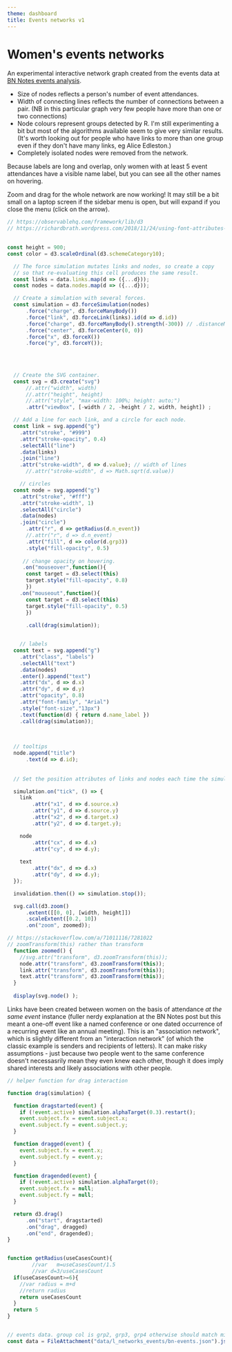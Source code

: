 ```yaml
---
theme: dashboard
title: Events networks v1
---
```



# Women's events networks

An experimental interactive network graph created from the events data at [BN Notes events analysis](https://beyond-notability.github.io/bn_notes/posts/events-2024-02-26/).


- Size of nodes reflects a person's number of event attendances. 
- Width of connecting lines reflects the number of connections between a pair. (NB in this particular graph very few people have more than one or two connections)
- Node colours represent groups detected by R. I'm still experimenting a bit but most of the algorithms available seem to give very similar results. (It's worth looking out for people who have links to more than one group even if they don't have many links, eg Alice Edleston.)
- Completely isolated nodes were removed from the network.

Because labels are long and overlap, only women with at least 5 event attendances have a visible name label, but you can see all the other names on hovering. 

Zoom and drag for the whole network are now working! It may still be a bit small on a laptop screen if the sidebar menu is open, but will expand if you close the menu (click on the arrow).


```js
// https://observablehq.com/framework/lib/d3
// https://richardbrath.wordpress.com/2018/11/24/using-font-attributes-with-d3-js/
 

const height = 900;
const color = d3.scaleOrdinal(d3.schemeCategory10);

  // The force simulation mutates links and nodes, so create a copy
  // so that re-evaluating this cell produces the same result.
  const links = data.links.map(d => ({...d}));
  const nodes = data.nodes.map(d => ({...d}));

  // Create a simulation with several forces.
  const simulation = d3.forceSimulation(nodes)
      .force("charge", d3.forceManyBody())
      .force("link", d3.forceLink(links).id(d => d.id))
      .force("charge", d3.forceManyBody().strength(-300)) // .distanceMin(10)
      .force("center", d3.forceCenter(0, 0))
      .force("x", d3.forceX())
      .force("y", d3.forceY());
      
      
     

  // Create the SVG container.
  const svg = d3.create("svg")
      //.attr("width", width)
      //.attr("height", height)
      //.attr("style", "max-width: 100%; height: auto;")
      .attr("viewBox", [-width / 2, -height / 2, width, height]) ;

  // Add a line for each link, and a circle for each node.
  const link = svg.append("g")
    .attr("stroke", "#999")
    .attr("stroke-opacity", 0.4)
    .selectAll("line")
    .data(links)
    .join("line")
    .attr("stroke-width", d => d.value); // width of lines
      //.attr("stroke-width", d => Math.sqrt(d.value))

	// circles
  const node = svg.append("g")
    .attr("stroke", "#fff")
    .attr("stroke-width", 1)
    .selectAll("circle")
    .data(nodes)
    .join("circle")
      .attr("r", d => getRadius(d.n_event))
      //.attr("r", d => d.n_event)
      .attr("fill", d => color(d.grp3))   
      .style("fill-opacity", 0.5)
      
     // change opacity on hovering. 
     .on("mouseover",function(){
      const target = d3.select(this)
      target.style("fill-opacity", 0.8)
      })
    .on("mouseout",function(){
      const target = d3.select(this) 
      target.style("fill-opacity", 0.5)
      })
      
      .call(drag(simulation));


	// labels
  const text = svg.append("g")
    .attr("class", "labels")
    .selectAll("text")
    .data(nodes)
    .enter().append("text")
    .attr("dx", d => d.x)
    .attr("dy", d => d.y)
    .attr("opacity", 0.8)
    .attr("font-family", "Arial")
    .style("font-size","13px")
    .text(function(d) { return d.name_label })
    .call(drag(simulation));

  
  
  // tooltips
  node.append("title")
      .text(d => d.id);
      
  
  // Set the position attributes of links and nodes each time the simulation ticks.

  simulation.on("tick", () => {
    link
        .attr("x1", d => d.source.x)
        .attr("y1", d => d.source.y)
        .attr("x2", d => d.target.x)
        .attr("y2", d => d.target.y);

    node
        .attr("cx", d => d.x)
        .attr("cy", d => d.y);
    
    text
        .attr("dx", d => d.x)
        .attr("dy", d => d.y);
  });

  invalidation.then(() => simulation.stop());

  svg.call(d3.zoom()
      .extent([[0, 0], [width, height]])
      .scaleExtent([0.2, 10])
      .on("zoom", zoomed));

// https://stackoverflow.com/a/71011116/7281022
// zoomTransform(this) rather than transform 
  function zoomed() {
  	//svg.attr("transform", d3.zoomTransform(this));
    node.attr("transform", d3.zoomTransform(this));
    link.attr("transform", d3.zoomTransform(this));
    text.attr("transform", d3.zoomTransform(this));
  }  
  
  display(svg.node() );
```


Links have been created between women on the basis of attendance *at the same event* instance (fuller nerdy explanation at the BN Notes post but this meant a one-off event like a named conference or one dated occurrence of a recurring event like an annual meeting). This is an "association network", which is slightly different from an "interaction network" (of which the classic example is senders and recipients of letters). It can make risky assumptions - just because two people went to the same conference doesn't necessasrily mean they even knew each other, though it does imply shared interests and likely associations with other people.




```js
// helper function for drag interaction

function drag(simulation) {

  function dragstarted(event) {
    if (!event.active) simulation.alphaTarget(0.3).restart();
    event.subject.fx = event.subject.x;
    event.subject.fy = event.subject.y;
  }

  function dragged(event) {
    event.subject.fx = event.x;
    event.subject.fy = event.y;
  }

  function dragended(event) {
    if (!event.active) simulation.alphaTarget(0);
    event.subject.fx = null;
    event.subject.fy = null;
  }

  return d3.drag()
      .on("start", dragstarted)
      .on("drag", dragged)
      .on("end", dragended);
}

```



```js

function getRadius(useCasesCount){
		//var	m=useCasesCount/1.5
		//var d=3/useCasesCount
  if(useCasesCount>=6){   
  	//var radius = m+d  
    //return radius
    return useCasesCount
  }
  return 5
}
```

```js

// events data. group col is grp2, grp3, grp4 otherwise should match mis examples.
const data = FileAttachment("data/l_networks_events/bn-events.json").json();
```

